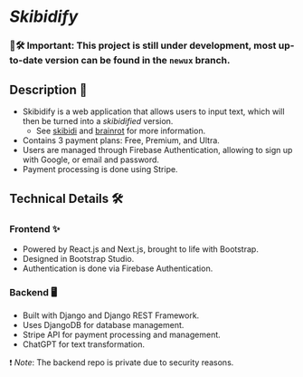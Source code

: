 # _Skibidify_

### 🚧🛠️ Important: This project is still under development, most up-to-date version can be found in the `newux` branch.

## Description 📝

- Skibidify is a web application that allows users to input text, which will then be turned into a _skibidified_
  version.
    - See [skibidi](https://en.wiktionary.org/wiki/skibidi) and [brainrot](https://knowyourmeme.com/memes/brain-rot) for
      more information.
- Contains 3 payment plans: Free, Premium, and Ultra.
- Users are managed through Firebase Authentication, allowing to sign up with Google, or email and password.
- Payment processing is done using Stripe.

## Technical Details 🛠️

### Frontend ✨

- Powered by React.js and Next.js, brought to life with Bootstrap.
- Designed in Bootstrap Studio.
- Authentication is done via Firebase Authentication.

### Backend 🖥️

- Built with Django and Django REST Framework.
- Uses DjangoDB for database management.
- Stripe API for payment processing and management.
- ChatGPT for text transformation.

❗ _Note_: The backend repo is private due to security reasons.